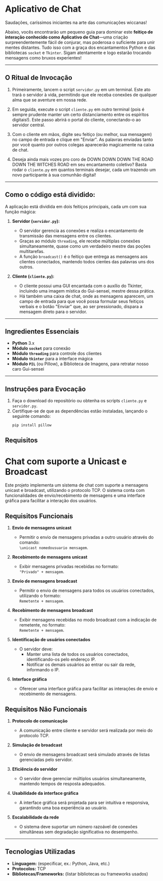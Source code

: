 # Aplicativo de Chat

Saudações, caríssimos iniciantes na arte das comunicações wiccanas!

Abaixo, vocês encontrarão um pequeno guia para dominar este **feitiço de interação conhecido como Aplicativo de Chat**—uma criação surpreendentemente fácil de conjurar, mas poderosa o suficiente para unir mentes distantes. Tudo isso com a graça dos encantamentos Python e das bibliotecas `socket` e `Tkinter`. Sigam atentamente e logo estarão trocando mensagens como bruxos experientes!

---

## O Ritual de Invocação

1. Primeiramente, lancem o script `servidor.py` em um terminal. Este ato trará o servidor à vida, permitindo que ele receba conexões de qualquer alma que se aventure em nossa rede.

2. Em seguida, execute o script `cliente.py` em outro terminal (pois é sempre prudente manter um certo distanciamento entre os espíritos digitais!). Este passo abrirá o portal do cliente, conectando-o ao servidor central.

3. Com o cliente em mãos, digite seu feitiço (ou melhor, sua mensagem) no campo de entrada e clique em "Enviar". As palavras enviadas tanto por você quanto por outros colegas aparecerão magicamente na caixa de chat.

4. Deseja ainda mais vozes pro coro de DOWN DOWN DOWN THE ROAD DOWN THE WITCHES ROAD em seu encantamento coletivo? Basta rodar o `cliente.py` em quantos terminais desejar, cada um trazendo um novo participante à sua comunhão digital!

---

## Como o código está dividido:

A aplicação está dividida em dois feitiços principais, cada um com sua função mágica:

1. **Servidor (`servidor.py`):**
   - O servidor gerencia as conexões e realiza o encantamento de transmissão das mensagens entre os clientes.
   - Graças ao módulo `threading`, ele recebe múltiplas conexões simultaneamente, quase como um verdadeiro mestre das poções multitarefas.
   - A função `broadcast()` é o feitiço que entrega as mensagens aos clientes conectados, mantendo todos cientes das palavras uns dos outros.

2. **Cliente (`cliente.py`):**
   - O cliente possui uma GUI encantada com o auxílio do Tkinter, incluindo uma imagem mística do Gui-sensei, mestre dessa prática.
   - Há também uma caixa de chat, onde as mensagens aparecem, um campo de entrada para que você possa formular seus feitiços verbais e o botão "Enviar" que, ao ser pressionado, dispara a mensagem direto para o servidor.

---

## Ingredientes Essenciais

- **Python** 3.x
- **Módulo `socket`** para conexão
- **Módulo `threading`** para controle dos clientes
- **Módulo `tkinter`** para a interface mágica
- **Módulo `PIL`** (ou Pillow), a Biblioteca de Imagens, para retratar nosso caro Gui-sensei

---

## Instruções para Evocação

1. Faça o download do repositório ou obtenha os scripts `cliente.py` e `servidor.py`.
2. Certifique-se de que as dependências estão instaladas, lançando o seguinte comando:
   ```bash
   pip install pillow

## Requisitos

# Chat com suporte a Unicast e Broadcast

Este projeto implementa um sistema de chat com suporte a mensagens unicast e broadcast, utilizando o protocolo TCP. O sistema conta com funcionalidades de envio/recebimento de mensagens e uma interface gráfica para facilitar a interação dos usuários.

## Requisitos Funcionais

1. **Envio de mensagens unicast**  
   - Permitir o envio de mensagens privadas a outro usuário através do comando:  
     `\unicast nomedousuario mensagem`.

2. **Recebimento de mensagens unicast**  
   - Exibir mensagens privadas recebidas no formato:  
     `"Privado" + mensagem`.

3. **Envio de mensagens broadcast**  
   - Permitir o envio de mensagens para todos os usuários conectados, utilizando o formato:  
     `Remetente + mensagem`.

4. **Recebimento de mensagens broadcast**  
   - Exibir mensagens recebidas no modo broadcast com a indicação de remetente, no formato:  
     `Remetente + mensagem`.

5. **Identificação de usuários conectados**  
   - O servidor deve:  
     - Manter uma lista de todos os usuários conectados, identificando-os pelo endereço IP.  
     - Notificar os demais usuários ao entrar ou sair da rede, informando o IP.

6. **Interface gráfica**  
   - Oferecer uma interface gráfica para facilitar as interações de envio e recebimento de mensagens.

## Requisitos Não Funcionais

1. **Protocolo de comunicação**  
   - A comunicação entre cliente e servidor será realizada por meio do protocolo TCP.

2. **Simulação de broadcast**  
   - O envio de mensagens broadcast será simulado através de listas gerenciadas pelo servidor.

3. **Eficiência do servidor**  
   - O servidor deve gerenciar múltiplos usuários simultaneamente, mantendo tempos de resposta adequados.

4. **Usabilidade da interface gráfica**  
   - A interface gráfica será projetada para ser intuitiva e responsiva, garantindo uma boa experiência ao usuário.

5. **Escalabilidade da rede**  
   - O sistema deve suportar um número razoável de conexões simultâneas sem degradação significativa no desempenho.

---

## Tecnologias Utilizadas

- **Linguagem:** (especificar, ex.: Python, Java, etc.)  
- **Protocolos:** TCP  
- **Bibliotecas/Frameworks:** (listar bibliotecas ou frameworks usados)

